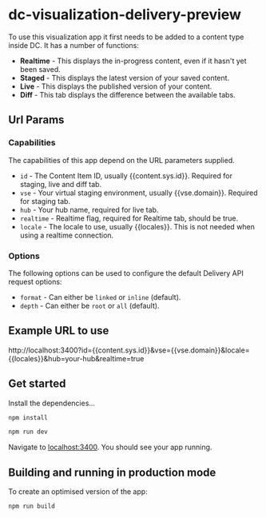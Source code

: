 # dc-visualization-delivery-preview

To use this visualization app it first needs to be added to a content type inside DC. It has a number of functions:
  * **Realtime** - This displays the in-progress content, even if it hasn't yet been saved.
  * **Staged** - This displays the latest version of your saved content.
  * **Live** - This displays the published version of your content.
  * **Diff** - This tab displays the difference between the available tabs.
## Url Params
### Capabilities
  <p>The capabilities of this app depend on the URL parameters supplied.</p>
  
  * `id` - The Content Item ID, usually {{content.sys.id}}. Required for staging, live and diff tab.
  * `vse` - Your virtual staging environment, usually {{vse.domain}}. Required for staging tab.
  * `hub` - Your hub name, required for live tab.
  * `realtime` - Realtime flag, required for Realtime tab, should be true.
  * `locale` - The locale to use, usually {{locales}}. This is not needed when using a realtime connection.
  
### Options
  <p>The following options can be used to configure the default Delivery API request options:</p>
  
  * `format` - Can either be `linked` or `inline` (default).
  * `depth` - Can either be `root` or `all` (default).
  
  <h2>Example URL to use</h2>
http://localhost:3400?id={{content.sys.id}}&vse={{vse.domain}}&locale={{locales}}&hub=your-hub&realtime=true

## Get started

Install the dependencies...

```bash
npm install
```

```bash
npm run dev
```

Navigate to [localhost:3400](http://localhost:3400). You should see your app running. 

## Building and running in production mode

To create an optimised version of the app:

```bash
npm run build
```